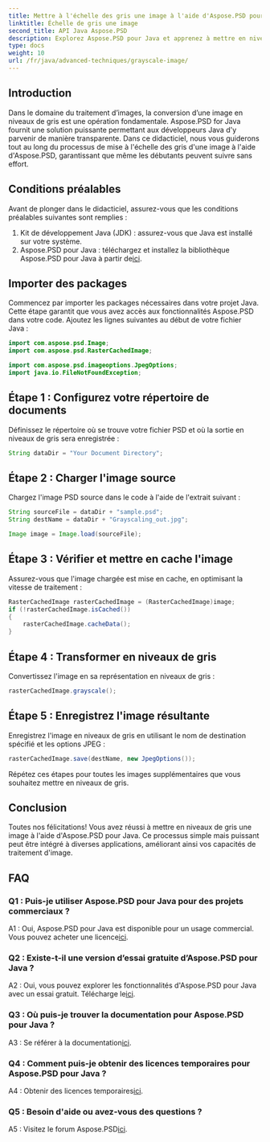 ```yaml
---
title: Mettre à l'échelle des gris une image à l'aide d'Aspose.PSD pour Java
linktitle: Échelle de gris une image
second_title: API Java Aspose.PSD
description: Explorez Aspose.PSD pour Java et apprenez à mettre en niveaux de gris des images sans effort grâce à notre didacticiel étape par étape.
type: docs
weight: 10
url: /fr/java/advanced-techniques/grayscale-image/
---
```

## Introduction

Dans le domaine du traitement d’images, la conversion d’une image en niveaux de gris est une opération fondamentale. Aspose.PSD for Java fournit une solution puissante permettant aux développeurs Java d'y parvenir de manière transparente. Dans ce didacticiel, nous vous guiderons tout au long du processus de mise à l'échelle des gris d'une image à l'aide d'Aspose.PSD, garantissant que même les débutants peuvent suivre sans effort.

## Conditions préalables

Avant de plonger dans le didacticiel, assurez-vous que les conditions préalables suivantes sont remplies :

1. Kit de développement Java (JDK) : assurez-vous que Java est installé sur votre système.
2.  Aspose.PSD pour Java : téléchargez et installez la bibliothèque Aspose.PSD pour Java à partir de[ici](https://releases.aspose.com/psd/java/).

## Importer des packages

Commencez par importer les packages nécessaires dans votre projet Java. Cette étape garantit que vous avez accès aux fonctionnalités Aspose.PSD dans votre code. Ajoutez les lignes suivantes au début de votre fichier Java :

```java
import com.aspose.psd.Image;
import com.aspose.psd.RasterCachedImage;

import com.aspose.psd.imageoptions.JpegOptions;
import java.io.FileNotFoundException;
```

## Étape 1 : Configurez votre répertoire de documents

Définissez le répertoire où se trouve votre fichier PSD et où la sortie en niveaux de gris sera enregistrée :

```java
String dataDir = "Your Document Directory";
```

## Étape 2 : Charger l'image source

Chargez l'image PSD source dans le code à l'aide de l'extrait suivant :

```java
String sourceFile = dataDir + "sample.psd";
String destName = dataDir + "Grayscaling_out.jpg";

Image image = Image.load(sourceFile);
```

## Étape 3 : Vérifier et mettre en cache l'image

Assurez-vous que l'image chargée est mise en cache, en optimisant la vitesse de traitement :

```java
RasterCachedImage rasterCachedImage = (RasterCachedImage)image;
if (!rasterCachedImage.isCached())
{
    rasterCachedImage.cacheData();
}
```

## Étape 4 : Transformer en niveaux de gris

Convertissez l'image en sa représentation en niveaux de gris :

```java
rasterCachedImage.grayscale();
```

## Étape 5 : Enregistrez l'image résultante

Enregistrez l'image en niveaux de gris en utilisant le nom de destination spécifié et les options JPEG :

```java
rasterCachedImage.save(destName, new JpegOptions());
```

Répétez ces étapes pour toutes les images supplémentaires que vous souhaitez mettre en niveaux de gris.

## Conclusion

Toutes nos félicitations! Vous avez réussi à mettre en niveaux de gris une image à l'aide d'Aspose.PSD pour Java. Ce processus simple mais puissant peut être intégré à diverses applications, améliorant ainsi vos capacités de traitement d'image.

## FAQ

### Q1 : Puis-je utiliser Aspose.PSD pour Java pour des projets commerciaux ?

A1 : Oui, Aspose.PSD pour Java est disponible pour un usage commercial. Vous pouvez acheter une licence[ici](https://purchase.aspose.com/buy).

### Q2 : Existe-t-il une version d’essai gratuite d’Aspose.PSD pour Java ?

 A2 : Oui, vous pouvez explorer les fonctionnalités d'Aspose.PSD pour Java avec un essai gratuit. Télécharge le[ici](https://releases.aspose.com/).

### Q3 : Où puis-je trouver la documentation pour Aspose.PSD pour Java ?

 A3 : Se référer à la documentation[ici](https://reference.aspose.com/psd/java/).

### Q4 : Comment puis-je obtenir des licences temporaires pour Aspose.PSD pour Java ?

 A4 : Obtenir des licences temporaires[ici](https://purchase.aspose.com/temporary-license/).

### Q5 : Besoin d'aide ou avez-vous des questions ?

 A5 : Visitez le forum Aspose.PSD[ici](https://forum.aspose.com/c/psd/34).